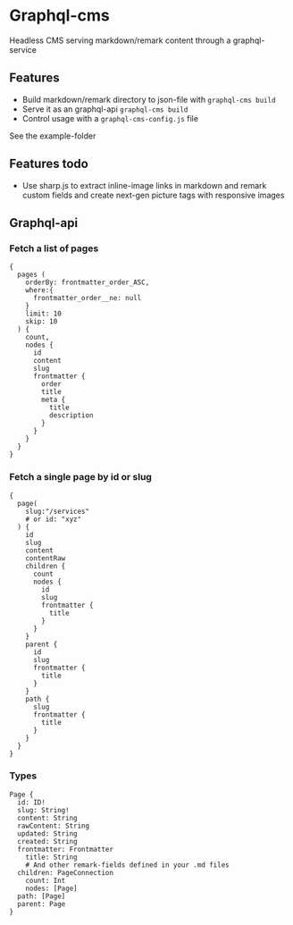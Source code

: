 # Graphql-cms

Headless CMS serving markdown/remark content through a graphql-service

## Features

* Build markdown/remark directory to json-file with `graphql-cms build`
* Serve it as an graphql-api `graphql-cms build`
* Control usage with a `graphql-cms-config.js` file

See the example-folder

## Features todo

* Use sharp.js to extract inline-image links in markdown and remark custom fields and create next-gen picture tags with responsive images

## Graphql-api

### Fetch a list of pages

```
{
  pages (
    orderBy: frontmatter_order_ASC,
    where:{
      frontmatter_order__ne: null
    }
    limit: 10
    skip: 10
  ) {
    count,
    nodes {
      id
      content
      slug
      frontmatter {
        order
        title
        meta {
          title
          description
        }
      }
    }
  }
}
```

### Fetch a single page by id or slug

```
{
  page(
    slug:"/services"
    # or id: "xyz"
  ) {
    id
    slug
    content
    contentRaw
    children {
      count
      nodes {
        id
        slug
        frontmatter {
          title
        }
      }
    }
    parent {
      id
      slug
      frontmatter {
        title
      }
    }
    path {
      slug
      frontmatter {
        title
      }
    }
  }
}
```

### Types

```
Page {
  id: ID!
  slug: String!
  content: String
  rawContent: String
  updated: String
  created: String
  frontmatter: Frontmatter
    title: String
    # And other remark-fields defined in your .md files
  children: PageConnection
    count: Int
    nodes: [Page]
  path: [Page]
  parent: Page
}
```
